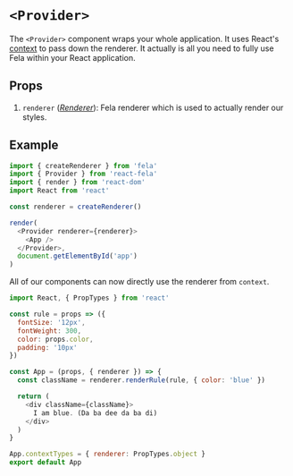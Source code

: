 # `<Provider>`

The `<Provider>` component wraps your whole application. It uses React's [context](https://facebook.github.io/react/docs/context.html) to pass down the renderer. It actually is all you need to fully use Fela within your React application.

## Props
1. `renderer` ([*Renderer*](http://fela.js.org/docs/api/Renderer.html)): Fela renderer which is used to actually render our styles.

## Example
```javascript
import { createRenderer } from 'fela'
import { Provider } from 'react-fela'
import { render } from 'react-dom'
import React from 'react'

const renderer = createRenderer()

render(
  <Provider renderer={renderer}>
    <App />
  </Provider>,
  document.getElementById('app')
)
```
All of our components can now directly use the renderer from `context`.

```javascript
import React, { PropTypes } from 'react'

const rule = props => ({
  fontSize: '12px',
  fontWeight: 300,
  color: props.color,
  padding: '10px'
})

const App = (props, { renderer }) => {
  const className = renderer.renderRule(rule, { color: 'blue' })

  return (
    <div className={className}>
      I am blue. (Da ba dee da ba di)
    </div>
  )
}

App.contextTypes = { renderer: PropTypes.object }
export default App
```
